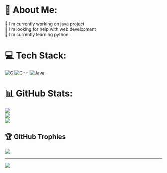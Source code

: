 # 💫 About Me:
🔭 I’m currently working on java project<br>🤝 I’m looking for help with web development<br>🌱 I’m currently learning python<br>


# 💻 Tech Stack:
![C](https://img.shields.io/badge/c-%2300599C.svg?style=for-the-badge&logo=c&logoColor=white) ![C++](https://img.shields.io/badge/c++-%2300599C.svg?style=for-the-badge&logo=c%2B%2B&logoColor=white) ![Java](https://img.shields.io/badge/java-%23ED8B00.svg?style=for-the-badge&logo=openjdk&logoColor=white)
# 📊 GitHub Stats:
![](https://github-readme-stats.vercel.app/api?username=keerthan422&theme=dark&hide_border=false&include_all_commits=false&count_private=false)<br/>
![](https://github-readme-streak-stats.herokuapp.com/?user=keerthan422&theme=dark&hide_border=false)<br/>
![](https://github-readme-stats.vercel.app/api/top-langs/?username=keerthan422&theme=dark&hide_border=false&include_all_commits=false&count_private=false&layout=compact)

## 🏆 GitHub Trophies
![](https://github-profile-trophy.vercel.app/?username=keerthan422&theme=radical&no-frame=false&no-bg=true&margin-w=4)

---
[![](https://visitcount.itsvg.in/api?id=keerthan422&icon=0&color=0)](https://visitcount.itsvg.in)

<!-- Proudly created with GPRM ( https://gprm.itsvg.in ) -->
